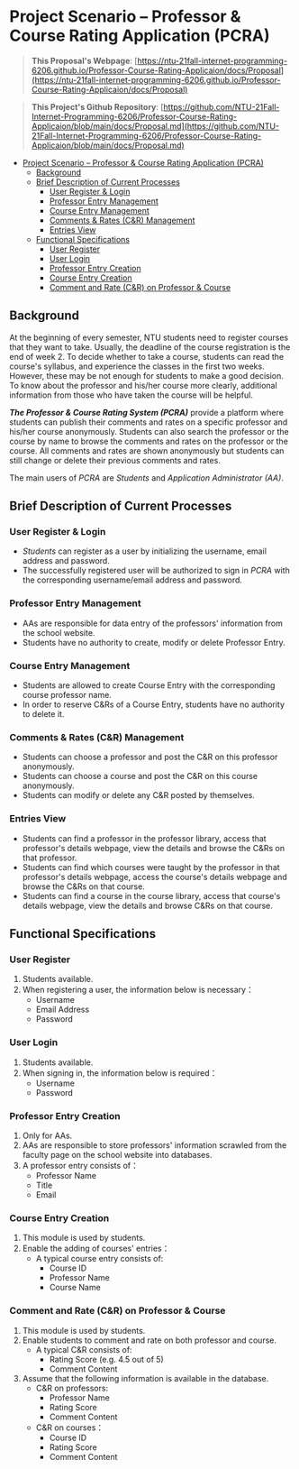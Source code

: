 # Project Scenario – Professor & Course Rating Application (PCRA)

> **This Proposal's Webpage**: [https://ntu-21fall-internet-programming-6206.github.io/Professor-Course-Rating-Applicaion/docs/Proposal](https://ntu-21fall-internet-programming-6206.github.io/Professor-Course-Rating-Applicaion/docs/Proposal)

> **This Project's Github Repository**: [https://github.com/NTU-21Fall-Internet-Programming-6206/Professor-Course-Rating-Applicaion/blob/main/docs/Proposal.md](https://github.com/NTU-21Fall-Internet-Programming-6206/Professor-Course-Rating-Applicaion/blob/main/docs/Proposal.md)

- [Project Scenario – Professor & Course Rating Application (PCRA)](#project-scenario--professor--course-rating-application-pcra)
  - [Background](#background)
  - [Brief Description of Current Processes](#brief-description-of-current-processes)
    - [User Register & Login](#user-register--login)
    - [Professor Entry Management](#professor-entry-management)
    - [Course Entry Management](#course-entry-management)
    - [Comments & Rates (C&R) Management](#comments--rates-cr-management)
    - [Entries View](#entries-view)
  - [Functional Specifications](#functional-specifications)
    - [User Register](#user-register)
    - [User Login](#user-login)
    - [Professor Entry Creation](#professor-entry-creation)
    - [Course Entry Creation](#course-entry-creation)
    - [Comment and Rate (C&R) on Professor & Course](#comment-and-rate-cr-on-professor--course)

## Background

At the beginning of every semester, NTU students need to register courses that they want to take. Usually, the deadline of the course registration is the end of week 2. To decide whether to take a course, students can read the course's syllabus, and experience the classes in the first two weeks. However, these may be not enough for students to make a good decision. To know about the professor and his/her course more clearly, additional information from those who have taken the course will be helpful.

***The Professor & Course Rating System (PCRA)*** provide a platform where students can publish their comments and rates on a specific professor and his/her course anonymously. Students can also search the professor or the course by name to browse the comments and rates on the professor or the course. All comments and rates are shown anonymously but students can still change or delete their previous comments and rates. 

The main users of *PCRA* are *Students* and *Application Administrator (AA)*.


## Brief Description of Current Processes

### User Register & Login

- *Students* can register as a user by initializing the username, email address and password.
- The successfully registered user will be authorized to sign in *PCRA* with the corresponding username/email address and password.

### Professor Entry Management

- AAs are responsible for data entry of the professors' information from the school website.
- Students have no authority to create, modify or delete Professor Entry.

### Course Entry Management

- Students are allowed to create Course Entry with the corresponding course professor name.
- In order to reserve C&Rs of a Course Entry, students have no authority to delete it.

### Comments & Rates (C&R) Management

- Students can choose a professor and post the C&R on this professor anonymously.
- Students can choose a course and post the C&R on this course anonymously.
- Students can modify or delete any C&R posted by themselves.

### Entries View

- Students can find a professor in the professor library, access that professor's details webpage, view the details and browse the C&Rs on that professor.
- Students can find which courses were taught by the professor in that professor's details webpage, access the course's details webpage and browse the C&Rs on that course.
- Students can find a course in the course library, access that course's details webpage, view the details and browse C&Rs on that course.

## Functional Specifications

### User Register

1. Students available.
2. When registering a user, the information below is necessary：
   - Username
   - Email Address
   - Password

### User Login

1. Students available.
2. When signing in, the information below is required：
   - Username
   - Password

### Professor Entry Creation

1. Only for AAs.
2. AAs are responsible to store professors' information scrawled from the faculty page on the school website into databases.
3. A professor entry consists of：
   - Professor Name
   - Title
   - Email

### Course Entry Creation

1. This module is used by students.
2. Enable the adding of courses' entries：
   - A typical course entry consists of:
      - Course ID
      - Professor Name
      - Course Name

### Comment and Rate (C&R) on Professor & Course

1. This module is used by students.
2. Enable students to comment and rate on both professor and course.
   - A typical C&R consists of:
      - Rating Score (e.g. 4.5 out of 5)
      - Comment Content
3. Assume that the following information is available in the database.
   - C&R on professors:
      - Professor Name
      - Rating Score
      - Comment Content
   - C&R on courses：
      - Course ID
      - Rating Score
      - Comment Content